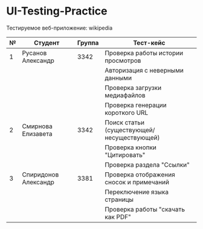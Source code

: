 # UI-Testing-Practice
Тестируемое веб-приложение: wikipedia

| №  | Студент               | Группа | Тест-кейс                                      |
|----|-----------------------|--------|------------------------------------------------|
| 1  | Русанов Александр     | 3342   | Проверка работы истории просмотров             |
|    |                       |        | Авторизация с неверными данными                |
|    |                       |        | Проверка загрузки медиафайлов                  |
|    |                       |        | Проверка генерации короткого URL               |
| 2  | Смирнова Елизавета    | 3342   | Поиск статьи (существующей/несуществующей)     |
|    |                       |        | Проверка кнопки "Цитировать"                   |
|    |                       |        | Проверка раздела "Ссылки"                      |
| 3  | Спиридонов Александр  | 3381   | Проверка отображения сносок и примечаний       |
|    |                       |        | Переключение языка страницы                    |
|    |                       |        | Проверка работы "скачать как PDF"              |
